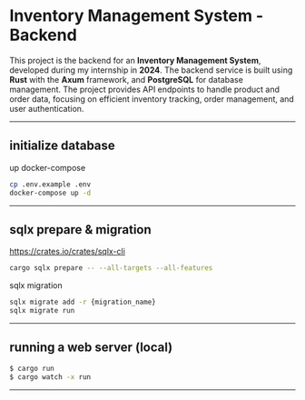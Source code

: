 # Inventory Management System - Backend

This project is the backend for an **Inventory Management System**, developed during my internship in **2024**. The backend service is built using **Rust** with the **Axum** framework, and **PostgreSQL** for database management. The project provides API endpoints to handle product and order data, focusing on efficient inventory tracking, order management, and user authentication.

---

## initialize database
up docker-compose
```sh
cp .env.example .env
docker-compose up -d
```

---

## sqlx prepare & migration

https://crates.io/crates/sqlx-cli

```sh
cargo sqlx prepare -- --all-targets --all-features
```

sqlx migration

```sh
sqlx migrate add -r {migration_name}
sqlx migrate run
```

---

## running a web server (local)

```sh
$ cargo run
$ cargo watch -x run
```

---


